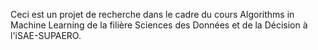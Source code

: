 Ceci est un projet de recherche dans le cadre du cours Algorithms in Machine Learning de la filière Sciences des Données et de la Décision à l'iSAE-SUPAERO.